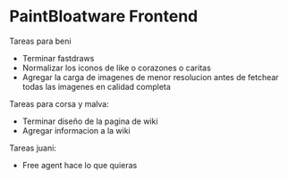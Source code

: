 # PaintBloatware Frontend

Tareas para beni

- Terminar fastdraws
- Normalizar los iconos de like o corazones o caritas
- Agregar la carga de imagenes de menor resolucion antes de fetchear todas las imagenes en calidad completa

Tareas para corsa y malva:

- Terminar diseño de la pagina de wiki
- Agregar informacion a la wiki


Tareas juani:

- Free agent hace lo que quieras